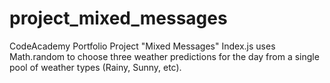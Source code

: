 # project_mixed_messages
CodeAcademy Portfolio Project "Mixed Messages"
Index.js uses Math.random to choose three weather predictions for the day from a single pool of weather types (Rainy, Sunny, etc).